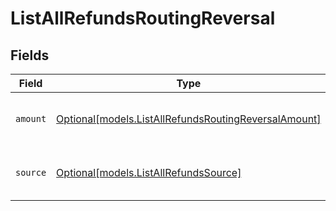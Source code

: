 # ListAllRefundsRoutingReversal


## Fields

| Field                                                                                                    | Type                                                                                                     | Required                                                                                                 | Description                                                                                              |
| -------------------------------------------------------------------------------------------------------- | -------------------------------------------------------------------------------------------------------- | -------------------------------------------------------------------------------------------------------- | -------------------------------------------------------------------------------------------------------- |
| `amount`                                                                                                 | [Optional[models.ListAllRefundsRoutingReversalAmount]](../models/listallrefundsroutingreversalamount.md) | :heavy_minus_sign:                                                                                       | The amount that will be pulled back.                                                                     |
| `source`                                                                                                 | [Optional[models.ListAllRefundsSource]](../models/listallrefundssource.md)                               | :heavy_minus_sign:                                                                                       | Where the funds will be pulled back from.                                                                |